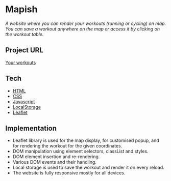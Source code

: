 # Mapish

_A website where you can render your workouts (running or cycling) on map. You can save a workout anywhere on the map or access it by clicking on the workout table._

## Project URL

[Your workouts](https://mapish.netlify.app/)

## Tech

- [HTML](https://developer.mozilla.org/en-US/docs/Web/HTML)
- [CSS](https://developer.mozilla.org/en-US/docs/Web/CSS)
- [Javascript](https://developer.mozilla.org/en-US/docs/Web/JavaScript)
- [LocalStorage](https://developer.mozilla.org/en-US/docs/Web/API/Window/localStorage)
- [Leaflet](https://leafletjs.com/)

## Implementation

- Leaflet library is used for the map display, for customised popup, and for rendering the workout for the given coordinates.
- DOM manipulation using element selectors, classList and styles.
- DOM element insertion and re-rendering.
- Various DOM events and their handling.
- Local storage is used to save the workout and render it on every reload.
- The website is fully responsive mostly for all devices.
